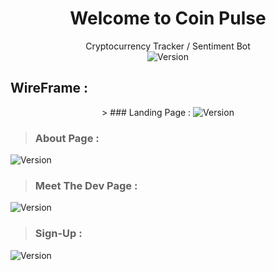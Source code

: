 <h1 align="center">Welcome to Coin Pulse</h1>
<p align="center" >Cryptocurrency Tracker / Sentiment Bot
<br>
<img  alt="Version" src="https://img.shields.io/npm/v/homework.svg">
</p>

## WireFrame : 

<p align="center" >
> ### Landing Page : 
  <img alt="Version" src="https://github.com/archivecoderzero/Bit-Pulse/blob/master/readme_img/0.PNG?raw=true">

> ### About Page : 
  <img alt="Version" src="https://github.com/archivecoderzero/Bit-Pulse/blob/master/readme_img/1.PNG?raw=true">

> ### Meet The Dev Page : 
  <img alt="Version" src="https://github.com/archivecoderzero/Bit-Pulse/blob/master/readme_img/2.PNG?raw=true">

> ### Sign-Up : 
  <img alt="Version" src="https://github.com/archivecoderzero/Bit-Pulse/blob/master/readme_img/3.PNG?raw=true">
</p>
